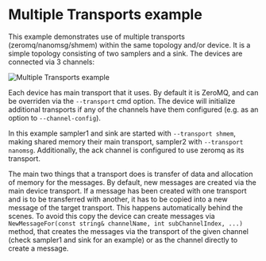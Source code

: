 Multiple Transports example
===========================

This example demonstrates use of multiple transports (zeromq/nanomsg/shmem) within the same topology and/or device. It is a simple topology consisting of two samplers and a sink. The devices are connected via 3 channels:

![Multiple Transports example](../../docs/images/example_multiple_transports.png?raw=true "Multiple Transports example")

Each device has main transport that it uses. By default it is ZeroMQ, and can be overriden via the `--transport` cmd option. The device will initialize additional transports if any of the channels have them configured (e.g. as an option to `--channel-config`).

In this example sampler1 and sink are started with `--transport shmem`, making shared memory their main transport, sampler2 with `--transport nanomsg`. Additionally, the ack channel is configured to use zeromq as its transport.

The main two things that a transport does is transfer of data and allocation of memory for the messages. By default, new messages are created via the main device transport. If a message has been created with one transport and is to be transferred with another, it has to be copied into a new message of the target transport. This happens automatically behind the scenes. To avoid this copy the device can create messages via `NewMessageFor(const string& channelName, int subChannelIndex, ...)` method, that creates the messages via the transport of the given channel (check sampler1 and sink for an example) or as the channel directly to create a message.
